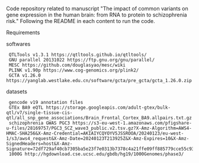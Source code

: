 Code repository related to manuscript "The impact of common variants on gene expression in the human brain: from RNA to protein to schizophrenia risk."
Following the README in each content to run the code.

Requirements

softwares

     QTLTools v1.3.1 https://qtltools.github.io/qtltools/
     GNU parallel 20131022 https://ftp.gnu.org/gnu/parallel/
     MESC https://github.com/douglasyao/mesc/wiki
     PLINK v1.90p https://www.cog-genomics.org/plink2/
     GCTA v1.26.0 https://yanglab.westlake.edu.cn/software/gcta/pre_gcta/gcta_1.26.0.zip
datasets

     gencode v19 annotation files
     GTEx BA9 eQTL https://storage.googleapis.com/adult-gtex/bulk-qtl/v7/single-tissue-cis-qtl/all_snp_gene_associations/Brain_Frontal_Cortex_BA9.allpairs.txt.gz 
     schizophrenia GWAS PGC3 https://s3-eu-west-1.amazonaws.com/pfigshare-u-files/28169757/PGC3_SCZ_wave3_public.v2.tsv.gz?X-Amz-Algorithm=AWS4-HMAC-SHA256&X-Amz-Credential=AKIAIYCQYOYV5JSSROOA/20240123/eu-west-1/s3/aws4_request&X-Amz-Date=20240123T213925Z&X-Amz-Expires=10&X-Amz-SignedHeaders=host&X-Amz-Signature=72df729af40cb7305ba5e23f7e0313b7378c4a21ffe09ff885779cce55c93d5b
     1000G http://hgdownload.cse.ucsc.edu/gbdb/hg19/1000Genomes/phase3/
